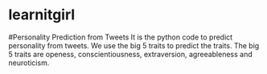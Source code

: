# learnitgirl
#Personality Prediction from Tweets
It is the python code to predict personality from tweets. We use the big 5 traits to predict the traits. The big 5 traits are openess, conscientiousness, extraversion, agreeableness and neuroticism.
